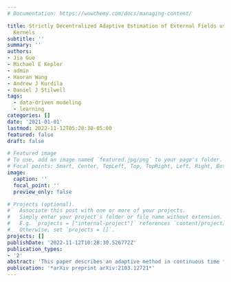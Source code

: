 ```yaml
---
# Documentation: https://wowchemy.com/docs/managing-content/

title: Strictly Decentralized Adaptive Estimation of External Fields using Reproducing
  Kernels
subtitle: ''
summary: ''
authors:
- Jia Guo
- Michael E Kepler
- admin
- Haoran Wang
- Andrew J Kurdila
- Daniel J Stilwell
tags: 
  - data-driven modeling
  - learning
categories: []
date: '2021-01-01'
lastmod: 2022-11-12T05:28:30-05:00
featured: false
draft: false

# Featured image
# To use, add an image named `featured.jpg/png` to your page's folder.
# Focal points: Smart, Center, TopLeft, Top, TopRight, Left, Right, BottomLeft, Bottom, BottomRight.
image:
  caption: ''
  focal_point: ''
  preview_only: false

# Projects (optional).
#   Associate this post with one or more of your projects.
#   Simply enter your project's folder or file name without extension.
#   E.g. `projects = ["internal-project"]` references `content/project/deep-learning/index.md`.
#   Otherwise, set `projects = []`.
projects: []
publishDate: '2022-11-12T10:28:30.526772Z'
publication_types:
- '2'
abstract: 'This paper describes an adaptive method in continuous time for the estimation of external fields by a team of N agents. The agents i each explore subdomains Ωi of a bounded subset of interest Ω⊂X:=ℝd. Ideal adaptive estimates ĝit are derived for each agent from a distributed parameter system (DPS) that takes values in the scalar-valued reproducing kernel Hilbert space HX of functions over X. Approximations of the evolution of the ideal local estimate ĝit of agent i is constructed solely using observations made by agent i on a fine time scale. Since the local estimates on the fine time scale are constructed independently for each agent, we say that the method is strictly decentralized. On a coarse time scale, the individual local estimates ĝit are fused via the expression ĝt:=∑Ni=1Ψiĝit that uses a partition of unity {Ψi}1≤i≤N subordinate to the cover {Ωi}i=1,…,N of Ω. Realizable algorithms are obtained by constructing finite dimensional approximations of the DPS in terms of scattered bases defined by each agent from samples along their trajectories. Rates of convergence of the error in the finite dimensional approximations are derived in terms of the fill distance of the samples that define the scattered centers in each subdomain. The qualitative performance of the convergence rates for the decentralized estimation method is illustrated via numerical simulations.'
publication: '*arXiv preprint arXiv:2103.12721*'
---
```

